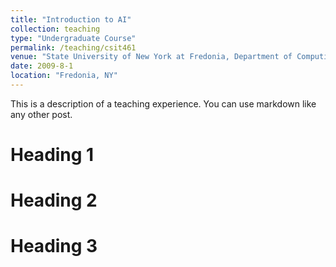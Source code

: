 ```yaml
---
title: "Introduction to AI"
collection: teaching
type: "Undergraduate Course"
permalink: /teaching/csit461
venue: "State University of New York at Fredonia, Department of Computing and Information Science"
date: 2009-8-1
location: "Fredonia, NY"
---
```


This is a description of a teaching experience. You can use markdown like any other post.

Heading 1
======

Heading 2
======

Heading 3
======
